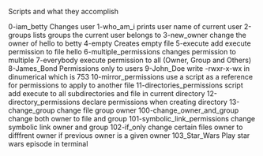 Scripts and what they accomplish

0-iam_betty Changes user
1-who_am_i  prints user name of current user
2-groups  lists groups the current user belongs to
3-new_owner   change the owner of hello to betty
4-empty  Creates empty file
5-execute   add execute permission to file hello
6-multiple_permissions   changes permission to multiple
7-everybody   execute permission to all (Owner, Group and Others)
8-James_Bond  Permissions only to users
9-John_Doe    write -rwxr-x-wx in dinumerical which is 753
10-mirror_permissions   use a script as a reference for permissions to apply to another file
11-directories_permissions   script add execute to all subdirectories and file in current directory
12-directory_permissions   declare permissions when creating directory
13-change_group   change file group owner
100-change_owner_and_group   change both owner to file and group
101-symbolic_link_permissions   change symbolic link owner and group
102-if_only change certain files owner to difffrent owner if previous owner is a given owner
103_Star_Wars   Play star wars episode in terminal